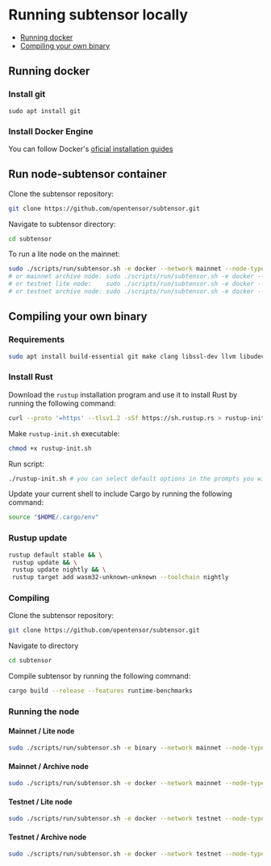 # Running subtensor locally

- [Running docker](#running-docker)
- [Compiling your own binary](#compiling-your-own-binary)

## Running docker

### Install git

`sudo apt install git`

### Install Docker Engine

You can follow Docker's [oficial installation guides](https://docs.docker.com/engine/install/)

## Run node-subtensor container

Clone the subtensor repository:

```bash
git clone https://github.com/opentensor/subtensor.git
```

Navigate to subtensor directory:

```bash
cd subtensor
```

To run a lite node on the mainnet:

```bash
sudo ./scripts/run/subtensor.sh -e docker --network mainnet --node-type lite
# or mainnet archive node: sudo ./scripts/run/subtensor.sh -e docker --network mainnet --node-type archive
# or testnet lite node:    sudo ./scripts/run/subtensor.sh -e docker --network testnet --node-type lite
# or testnet archive node: sudo ./scripts/run/subtensor.sh -e docker --network testnet --node-type archive
```

## Compiling your own binary

### Requirements

```bash
sudo apt install build-essential git make clang libssl-dev llvm libudev-dev protobuf-compiler -y
```

### Install Rust

Download the `rustup` installation program and use it to install Rust by running the following command:

```bash
curl --proto '=https' --tlsv1.2 -sSf https://sh.rustup.rs > rustup-init.sh
```

Make `rustup-init.sh` executable:

```bash
chmod +x rustup-init.sh
```

Run script:

```bash
./rustup-init.sh # you can select default options in the prompts you will be given
```

Update your current shell to include Cargo by running the following command:

```bash
source "$HOME/.cargo/env"
```

### Rustup update

```bash
rustup default stable && \
 rustup update && \
 rustup update nightly && \
 rustup target add wasm32-unknown-unknown --toolchain nightly
```

### Compiling

Clone the subtensor repository:

```bash
git clone https://github.com/opentensor/subtensor.git

```

Navigate to directory

```bash
cd subtensor
```

Compile subtensor by running the following command:

```bash
cargo build --release --features runtime-benchmarks
```

### Running the node

#### Mainnet / Lite node

```bash
sudo ./scripts/run/subtensor.sh -e binary --network mainnet --node-type lite
```

#### Mainnet / Archive node

```bash
sudo ./scripts/run/subtensor.sh -e docker --network mainnet --node-type archive
```

#### Testnet / Lite node

```bash
sudo ./scripts/run/subtensor.sh -e docker --network testnet --node-type lite
```

#### Testnet / Archive node

```bash
sudo ./scripts/run/subtensor.sh -e docker --network testnet --node-type archive
```
